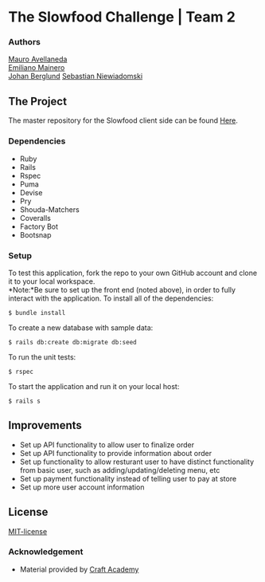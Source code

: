 # The Slowfood Challenge | Team 2


### Authors

[Mauro Avellaneda](https://github.com/mauroavellaneda)  
[Emiliano Mainero](https://github.com/emiliano-ma)  
[Johan Berglund](https://github.com/johanperjulius1)
[Sebastian Niewiadomski](https://github.com/SebastianN97) 



## The Project   

The master repository for the Slowfood client side can be found [Here](https://github.com/CraftAcademy/slowfood-client-aug-2020-team-2).


### Dependencies  

* Ruby
* Rails
* Rspec
* Puma
* Devise
* Pry
* Shouda-Matchers
* Coveralls
* Factory Bot
* Bootsnap

### Setup   
To test this application, fork the repo to your own GitHub account and clone it to your local workspace. </br>
*Note:*Be sure to set up the front end (noted above), in order to fully interact with the application. 
To install all of the dependencies:  
```
$ bundle install 
```
To create a new database with sample data:  
```
$ rails db:create db:migrate db:seed 
```
To run the unit tests:  

```
$ rspec
``` 
  
To start the application and run it on your local host:
```
$ rails s
```

## Improvements   

- Set up API functionality to allow user to finalize order
- Set up API functionality to provide information about order
- Set up functionality to allow resturant user to have distinct functionality from basic user, such as adding/updating/deleting menu, etc
- Set up payment functionality instead of telling user to pay at store
- Set up more user account information

## License  

[MIT-license](https://en.wikipedia.org/wiki/MIT_License)


### Acknowledgement  

- Material provided by [Craft Academy](https://craftacademy.se)
